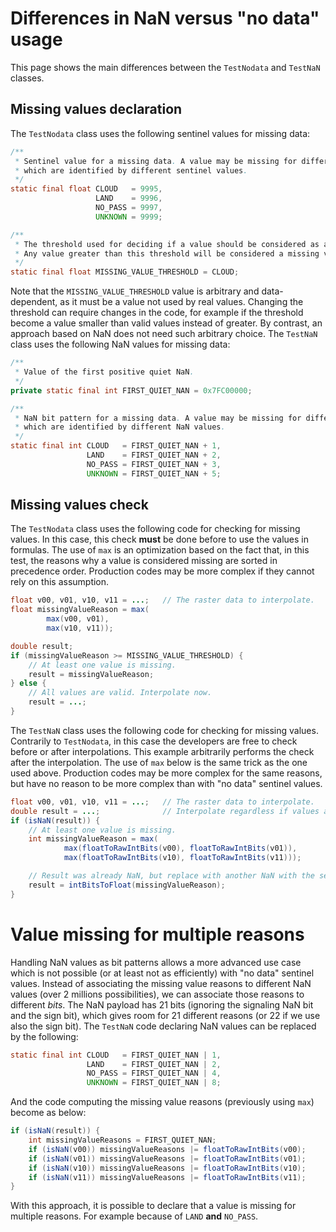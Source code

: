 # Differences in NaN versus "no data" usage
This page shows the main differences between the `TestNodata` and `TestNaN` classes.

## Missing values declaration
The `TestNodata` class uses the following sentinel values for missing data:

```java
/**
 * Sentinel value for a missing data. A value may be missing for different reasons,
 * which are identified by different sentinel values.
 */
static final float CLOUD   = 9995,
                   LAND    = 9996,
                   NO_PASS = 9997,
                   UNKNOWN = 9999;

/**
 * The threshold used for deciding if a value should be considered as a missing value.
 * Any value greater than this threshold will be considered a missing value.
 */
static final float MISSING_VALUE_THRESHOLD = CLOUD;
```

Note that the `MISSING_VALUE_THRESHOLD` value is arbitrary and data-dependent, as it must be a value not used by real values.
Changing the threshold can require changes in the code, for example if the threshold become a value smaller than valid values
instead of greater. By contrast, an approach based on NaN does not need such arbitrary choice.
The `TestNaN` class uses the following NaN values for missing data:

```java
/**
 * Value of the first positive quiet NaN.
 */
private static final int FIRST_QUIET_NAN = 0x7FC00000;

/**
 * NaN bit pattern for a missing data. A value may be missing for different reasons,
 * which are identified by different NaN values.
 */
static final int CLOUD   = FIRST_QUIET_NAN + 1,
                 LAND    = FIRST_QUIET_NAN + 2,
                 NO_PASS = FIRST_QUIET_NAN + 3,
                 UNKNOWN = FIRST_QUIET_NAN + 5;
```


## Missing values check
The `TestNodata` class uses the following code for checking for missing values.
In this case, this check **must** be done before to use the values in formulas.
The use of `max` is an optimization based on the fact that, in this test,
the reasons why a value is considered missing are sorted in precedence order.
Production codes may be more complex if they cannot rely on this assumption.

```java
float v00, v01, v10, v11 = ...;   // The raster data to interpolate.
float missingValueReason = max(
        max(v00, v01),
        max(v10, v11));

double result;
if (missingValueReason >= MISSING_VALUE_THRESHOLD) {
    // At least one value is missing.
    result = missingValueReason;
} else {
    // All values are valid. Interpolate now.
    result = ...;
}
```

The `TestNaN` class uses the following code for checking for missing values.
Contrarily to `TestNodata`, in this case the developers are free to check before or after interpolations.
This example arbitrarily performs the check after the interpolation.
The use of `max` below is the same trick as the one used above.
Production codes may be more complex for the same reasons,
but have no reason to be more complex than with "no data" sentinel values.

```java
float v00, v01, v10, v11 = ...;   // The raster data to interpolate.
double result = ...;              // Interpolate regardless if values are valid.
if (isNaN(result)) {
    // At least one value is missing.
    int missingValueReason = max(
            max(floatToRawIntBits(v00), floatToRawIntBits(v01)),
            max(floatToRawIntBits(v10), floatToRawIntBits(v11)));

    // Result was already NaN, but replace with another NaN with the selected reason.
    result = intBitsToFloat(missingValueReason);
}
```


# Value missing for multiple reasons
Handling NaN values as bit patterns allows a more advanced use case which is not possible
(or at least not as efficiently) with "no data" sentinel values.
Instead of associating the missing value reasons to different NaN values (over 2 millions possibilities),
we can associate those reasons to different *bits*.
The NaN payload has 21 bits (ignoring the signaling NaN bit and the sign bit),
which gives room for 21 different reasons (or 22 if we use also the sign bit).
The `TestNaN` code declaring NaN values can be replaced by the following:

```java
static final int CLOUD   = FIRST_QUIET_NAN | 1,
                 LAND    = FIRST_QUIET_NAN | 2,
                 NO_PASS = FIRST_QUIET_NAN | 4,
                 UNKNOWN = FIRST_QUIET_NAN | 8;
```

And the code computing the missing value reasons (previously using `max`) become as below:

```java
if (isNaN(result)) {
    int missingValueReasons = FIRST_QUIET_NAN;
    if (isNaN(v00)) missingValueReasons |= floatToRawIntBits(v00);
    if (isNaN(v01)) missingValueReasons |= floatToRawIntBits(v01);
    if (isNaN(v10)) missingValueReasons |= floatToRawIntBits(v10);
    if (isNaN(v11)) missingValueReasons |= floatToRawIntBits(v11);
}
```

With this approach, it is possible to declare that a value is missing for multiple reasons.
For example because of `LAND` **and** `NO_PASS`.
